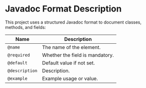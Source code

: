 # Javadoc Format Description

This project uses a structured Javadoc format to document classes, methods, and fields:

| Name           | Description                     |
|----------------|---------------------------------|
| `@name`        | The name of the element.        |
| `@required`    | Whether the field is mandatory. |
| `@default`     | Default value if not set.       |
| `@description` | Description.                    |
| `@example`     | Example usage or value.         |
